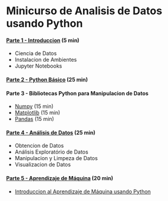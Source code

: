 
# Minicurso de Analisis de Datos usando Python

#### [Parte 1 - Introduccion](https://github.com/MarcooLopez/Python-basics/blob/main/minicurso-analise_de_dados-01-intro.ipynb) (5 min)
- Ciencia de Datos
- Instalacion de Ambientes
- Jupyter Notebooks

#### [Parte 2 - Python Básico](https://github.com/MarcooLopez/Python-basics/blob/main/minicurso-analisis_de_datos-02-python_basico.ipynb) (25 min)

#### Parte 3 - Bibliotecas Python para Manipulacion de Datos
- [Numpy](https://github.com/MarcooLopez/Python-basics/blob/main/minicurso-analisis_de_datos-03.1-bibliotecas-manipulacion_de_datos-numpy.ipynb) (15 min)
- [Matplotlib](https://github.com/MarcooLopez/Python-basics/blob/main/minicurso-analisis_de_datos-03.2-bibliotecas-manipulacion_de_datos-matplotlib.ipynb) (15 min)
- [Pandas](https://github.com/MarcooLopez/Python-basics/blob/main/minicurso-analisis_de_datos-03.3-bibliotecas-manipulacion_de_datos-pandas.ipynb) (15 min)

#### [Parte 4 - Análisis de Datos](https://github.com/MarcooLopez/Python-basics/blob/main/minicurso-analisis_de_datos-04-analisis_de_datos.ipynb) (25 min)
- Obtencion de Datos
- Análisis Exploratório de Datos
- Manipulacion y Limpeza de Datos
- Visualizacion de Datos

#### [Parte 5 - Aprendizaje de Máquina](https://github.com/MarcooLopez/Python-basics/blob/main/machine_learning.md) (20 min)
- [Introduccion al Aprendizaje de Máquina usando Python](https://github.com/MarcooLopez/Python-basics/blob/main/minicurso-analisis_de_datos-05-aprendizaje_automatico.ipynb)

